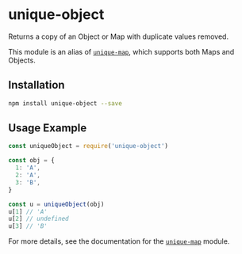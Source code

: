 # unique-object

Returns a copy of an Object or Map with duplicate values removed.

This module is an alias of [`unique-map`](https://github.com/lamansky/unique-map), which supports both Maps and Objects.

## Installation

```bash
npm install unique-object --save
```

## Usage Example

```javascript
const uniqueObject = require('unique-object')

const obj = {
  1: 'A',
  2: 'A',
  3: 'B',
}

const u = uniqueObject(obj)
u[1] // 'A'
u[2] // undefined
u[3] // 'B'
```

For more details, see the documentation for the [`unique-map`](https://github.com/lamansky/unique-map) module.

